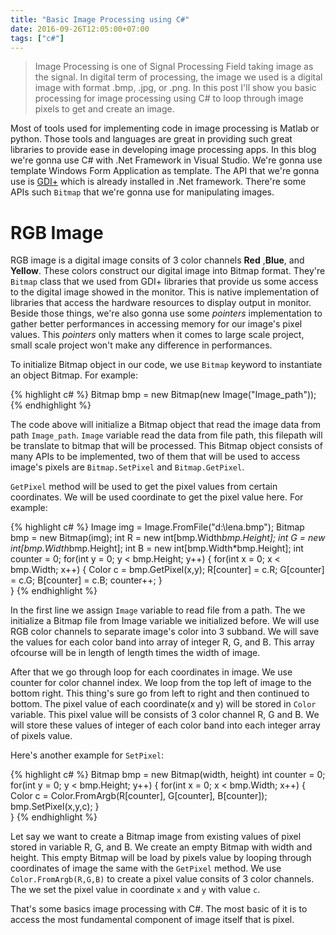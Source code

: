 ```yaml
---
title: "Basic Image Processing using C#"
date: 2016-09-26T12:05:00+07:00
tags: ["c#"]
---
```


> Image Processing is one of Signal Processing Field taking image as the signal. In digital term of processing, the image we used is a digital image with format .bmp, .jpg, or .png. In this post I'll show you basic processing for image processing using C# to loop through image pixels to get and create an image. 

<!--more-->

Most of tools used for implementing code in image processing is Matlab or python. Those tools and languages are great in providing such great libraries to provide ease in developing image processing apps. In this blog we're gonna use C# with .Net Framework in Visual Studio. We're gonna use template Windows Form Application as template. The API that we're gonna use is [GDI+](https://en.wikipedia.org/wiki/Graphics_Device_Interface#GDI.2B) which is already installed in .Net framework. There're some APIs such `Bitmap` that we're gonna use for manipulating images.

# RGB Image
RGB image is a digital image consits of 3 color channels **Red** ,**Blue**, and **Yellow**. These colors construct our digital image into Bitmap format. They're `Bitmap` class that we used from GDI+ libraries that provide us some access to the digital image showed in the monitor. This is native implementation of libraries that access the hardware resources to display output in monitor. Beside those things, we're also gonna use some *pointers* implementation to gather better performances in accessing memory for our image's pixel values. This *pointers* only matters when it comes to large scale project, small scale project won't make any difference in performances.

To initialize Bitmap object in our code, we use `Bitmap` keyword to instantiate an object Bitmap. For example:

{% highlight c# %}
Bitmap bmp = new Bitmap(new Image("Image_path"));
{% endhighlight %}

The code above will initialize a Bitmap object that read the image data from path `Image_path`. `Image` variable read the data from file path, this filepath will be translate to bitmap that will be processed. This Bitmap object consists of many APIs to be implemented, two of them that will be used to access image's pixels are `Bitmap.SetPixel` and `Bitmap.GetPixel`. 

`GetPixel` method will be used to get the pixel values from certain coordinates. We will be used coordinate to get the pixel value here. For example:

{% highlight c# %}
Image img = Image.FromFile("d:\\lena.bmp");
Bitmap bmp = new Bitmap(img);
int R = new int[bmp.Width*bmp.Height];
int G = new int[bmp.Width*bmp.Height];
int B = new int[bmp.Width*bmp.Height];
int counter = 0;
for(int y = 0; y < bmp.Height; y++)
{
	for(int x = 0; x < bmp.Width; x++)
	{
		Color c = bmp.GetPixel(x,y);
		R[counter] = c.R;
		G[counter] = c.G;
		B[counter] = c.B;
		counter++;
	}	
}
{% endhighlight %}

In the first line we assign `Image` variable to read file from a path. The we initialize a Bitmap file from Image variable we initialized before. We will use RGB color channels to separate image's color into 3 subband. We will save the values for each color band into array of integer R, G, and B. This array ofcourse will be in length of length times the width of image.

After that we go through loop for each coordinates in image. We use counter for color channel index. We loop from the top left of image to the bottom right. This thing's sure go from left to right and then continued to bottom. The pixel value of each coordinate(x and y) will be stored in `Color` variable. This pixel value will be consists of 3 color channel R, G and B. We will store these values of integer of each color band into each integer array of pixels value. 

Here's another example for `SetPixel`:

{% highlight c# %}
Bitmap bmp = new Bitmap(width, height)
int counter = 0;
for(int y = 0; y < bmp.Height; y++)
{
	for(int x = 0; x < bmp.Width; x++)
	{
		Color c = Color.FromArgb(R[counter], G[counter], B[counter]);
		bmp.SetPixel(x,y,c);
	}	
}
{% endhighlight %}

Let say we want to create a Bitmap image from existing values of pixel stored in variable R, G, and B. We create an empty Bitmap with width and height. This empty Bitmap will be load by pixels value by looping through coordinates of image the same with the `GetPixel` method. We use `Color.FromArgb(R,G,B)` to create a pixel value consits of 3 color channels. The we set the pixel value in coordinate `x` and `y` with value `c`.


That's some basics image processing with C#. The most basic of it is to access the most fundamental component of image itself that is pixel.

